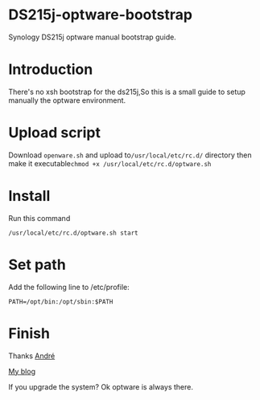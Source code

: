 # DS215j-optware-bootstrap
Synology DS215j optware manual bootstrap guide.
# Introduction
There's no xsh bootstrap for the ds215j,So this is a small guide to setup manually the optware environment. 
# Upload script
Download ```openware.sh``` and upload to```/usr/local/etc/rc.d/``` directory 
then  make it executable```chmod +x /usr/local/etc/rc.d/optware.sh```
# Install
Run this command
```
/usr/local/etc/rc.d/optware.sh start
```
# Set path
Add the following line to /etc/profile:
```
PATH=/opt/bin:/opt/sbin:$PATH
```
# Finish
Thanks [André](http://freshest.me/bootstrap-ds215j/)


[My blog](blog.marixs.com)


If you upgrade the system?  Ok optware is always there.
